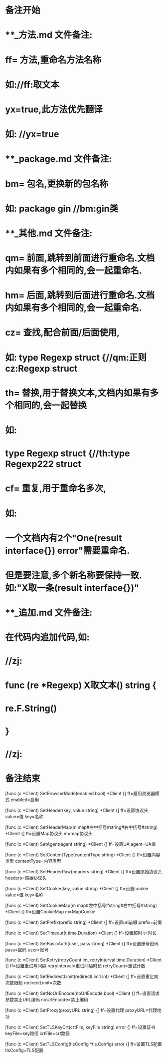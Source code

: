 # 备注开始
# **_方法.md 文件备注:
# ff= 方法,重命名方法名称
# 如://ff:取文本
#
# yx=true,此方法优先翻译
# 如: //yx=true


# **_package.md 文件备注:
# bm= 包名,更换新的包名称 
# 如: package gin //bm:gin类


# **_其他.md 文件备注:
# qm= 前面,跳转到前面进行重命名.文档内如果有多个相同的,会一起重命名.
# hm= 后面,跳转到后面进行重命名.文档内如果有多个相同的,会一起重命名.
# cz= 查找,配合前面/后面使用,
# 如: type Regexp struct {//qm:正则 cz:Regexp struct
#
# th= 替换,用于替换文本,文档内如果有多个相同的,会一起替换
# 如:
# type Regexp struct {//th:type Regexp222 struct
#
# cf= 重复,用于重命名多次,
# 如: 
# 一个文档内有2个"One(result interface{}) error"需要重命名.
# 但是要注意,多个新名称要保持一致. 如:"X取一条(result interface{})"


# **_追加.md 文件备注:
# 在代码内追加代码,如:
# //zj:
# func (re *Regexp) X取文本() string { 
#    re.F.String()
# }
# //zj:
# 备注结束

[func (c *Client) SetBrowserMode(enabled bool) *Client {]
ff=启用浏览器模式
enabled=启用

[func (c *Client) SetHeader(key, value string) *Client {]
ff=设置协议头
value=值
key=名称

[func (c *Client) SetHeaderMap(m map#左中括号#string#右中括号#string) *Client {]
ff=设置Map协议头
m=map协议头

[func (c *Client) SetAgent(agent string) *Client {]
ff=设置UA
agent=UA值

[func (c *Client) SetContentType(contentType string) *Client {]
ff=设置内容类型
contentType=内容类型

[func (c *Client) SetHeaderRaw(headers string) *Client {]
ff=设置原始协议头
headers=原始协议头

[func (c *Client) SetCookie(key, value string) *Client {]
ff=设置cookie
value=值
key=名称

[func (c *Client) SetCookieMap(m map#左中括号#string#右中括号#string) *Client {]
ff=设置CookieMap
m=MapCookie

[func (c *Client) SetPrefix(prefix string) *Client {]
ff=设置url前缀
prefix=前缀

[func (c *Client) SetTimeout(t time.Duration) *Client {]
ff=设置超时
t=时长

[func (c *Client) SetBasicAuth(user, pass string) *Client {]
ff=设置账号密码
pass=密码
user=账号

[func (c *Client) SetRetry(retryCount int, retryInterval time.Duration) *Client {]
ff=设置重试与间隔
retryInterval=重试间隔时长
retryCount=重试计数

[func (c *Client) SetRedirectLimit(redirectLimit int) *Client {]
ff=设置重定向次数限制
redirectLimit=次数

[func (c *Client) SetNoUrlEncode(noUrlEncode bool) *Client {]
ff=设置请求参数禁止URL编码
noUrlEncode=禁止编码

[func (c *Client) SetProxy(proxyURL string) {]
ff=设置代理
proxyURL=代理地址

[func (c *Client) SetTLSKeyCrt(crtFile, keyFile string) error {]
ff=设置证书
keyFile=key路径
crtFile=crt路径

[func (c *Client) SetTLSConfig(tlsConfig *tls.Config) error {]
ff=设置TLS配置
tlsConfig=TLS配置
